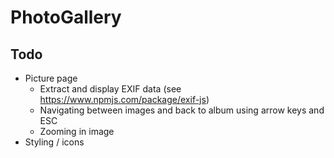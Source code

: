 # PhotoGallery

## Todo

* Picture page
    * Extract and display EXIF data (see https://www.npmjs.com/package/exif-js)
    * Navigating between images and back to album using arrow keys and ESC
    * Zooming in image
* Styling / icons 
